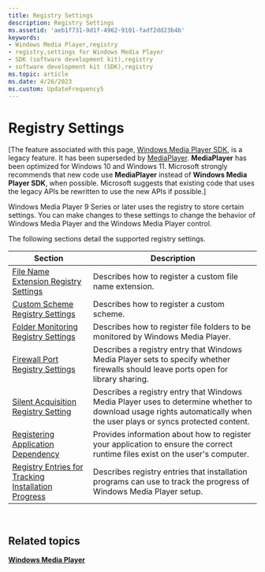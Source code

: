 ```yaml
---
title: Registry Settings
description: Registry Settings
ms.assetid: 'aeb1f731-9d1f-4962-9101-fadf2dd23b4b'
keywords:
- Windows Media Player,registry
- registry,settings for Windows Media Player
- SDK (software development kit),registry
- software development kit (SDK),registry
ms.topic: article
ms.date: 4/26/2023
ms.custom: UpdateFrequency5
---
```


# Registry Settings

\[The feature associated with this page, [Windows Media Player SDK](/windows/win32/wmp/windows-media-player-sdk), is a legacy feature. It has been superseded by [MediaPlayer](/uwp/api/Windows.Media.Playback.MediaPlayer). **MediaPlayer** has been optimized for Windows 10 and Windows 11. Microsoft strongly recommends that new code use **MediaPlayer** instead of **Windows Media Player SDK**, when possible. Microsoft suggests that existing code that uses the legacy APIs be rewritten to use the new APIs if possible.\]

Windows Media Player 9 Series or later uses the registry to store certain settings. You can make changes to these settings to change the behavior of Windows Media Player and the Windows Media Player control.

The following sections detail the supported registry settings.



| Section                                                                                                        | Description                                                                                                                                                           |
|----------------------------------------------------------------------------------------------------------------|-----------------------------------------------------------------------------------------------------------------------------------------------------------------------|
| [File Name Extension Registry Settings](file-name-extension-registry-settings.md)                             | Describes how to register a custom file name extension.                                                                                                               |
| [Custom Scheme Registry Settings](custom-scheme-registry-settings.md)                                         | Describes how to register a custom scheme.                                                                                                                            |
| [Folder Monitoring Registry Settings](folder-monitoring-registry-settings.md)                                 | Describes how to register file folders to be monitored by Windows Media Player.                                                                                       |
| [Firewall Port Registry Settings](firewall-port-registry-settings.md)                                         | Describes a registry entry that Windows Media Player sets to specify whether firewalls should leave ports open for library sharing.                                   |
| [Silent Acquisition Registry Setting](silent-acquisition-registry-setting.md)                                 | Describes a registry entry that Windows Media Player uses to determine whether to download usage rights automatically when the user plays or syncs protected content. |
| [Registering Application Dependency](registering-application-dependency.md)                                   | Provides information about how to register your application to ensure the correct runtime files exist on the user's computer.                                         |
| [Registry Entries for Tracking Installation Progress](registry-entries-for-tracking-installation-progress.md) | Describes registry entries that installation programs can use to track the progress of Windows Media Player setup.                                                    |



 

## Related topics

<dl> <dt>

[**Windows Media Player**](windows-media-player.md)
</dt> </dl>

 

 




